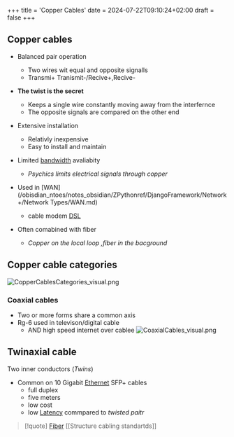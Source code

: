 +++
title = 'Copper Cables'
date = 2024-07-22T09:10:24+02:00
draft = false
+++

## Copper cables
- Balanced pair operation 
	- Two wires wit equal and opposite signalls 
	- Transmi+ Tranismit-/Recive+,Recive-
- **The twist is the secret**
	- Keeps a single wire constantly moving away from the interfernce 
	- The opposite signals are compared on the other end 

- Extensive installation
	- Relativly inexpensive 
	- Easy to install and maintain 
- Limited [bandwidth](/obisdian_ntoes/notes_obsidian/ZPythonref/DjangoFramework/Network+/Phisicall/bandwidth.md) avaliabity
	- *Psychics limits electrical signals through copper*
 - Used in [WAN](/obisdian_ntoes/notes_obsidian/ZPythonref/DjangoFramework/Network+/Network Types/WAN.md)
	 - cable modem [DSL](/obisdian_ntoes/notes_obsidian/ZPythonref/DjangoFramework/Network+/Phisicall/DSL.md)
- Often comabined with fiber
	- *Copper on  the local loop ,fiber in the bacground*
## Copper cable categories 
![CopperCablesCategories_visual.png](/CopperCablesCategories_visual.png)

### Coaxial cables 
 - Two or more forms share a common axis
 - Rg-6 used in televison/digital cable
	 - AND high speed internet over cablee 
	 ![CoaxialCables_visual.png](/CoaxialCables_visual.png)
## Twinaxial cable 
Two inner conductors (*Twins*)
- Common on 10 Gigabit [Ethernet](/obisdian_ntoes/notes_obsidian/ZPythonref/DjangoFramework/Network+/Ref_OSI/Ethernet.md) SFP+ cables
	- full duplex
	- five meters 
	- low cost 
	- low [Latency](/obisdian_ntoes/notes_obsidian/ZPythonref/DjangoFramework/Network+/Data/Latency.md) commpared to *twisted paitr*
	 
>[!quote] [Fiber](/obisdian_ntoes/notes_obsidian/ZPythonref/DjangoFramework/Network+/Phisicall/Fiber.md) [[Structure cabling standartds]]
